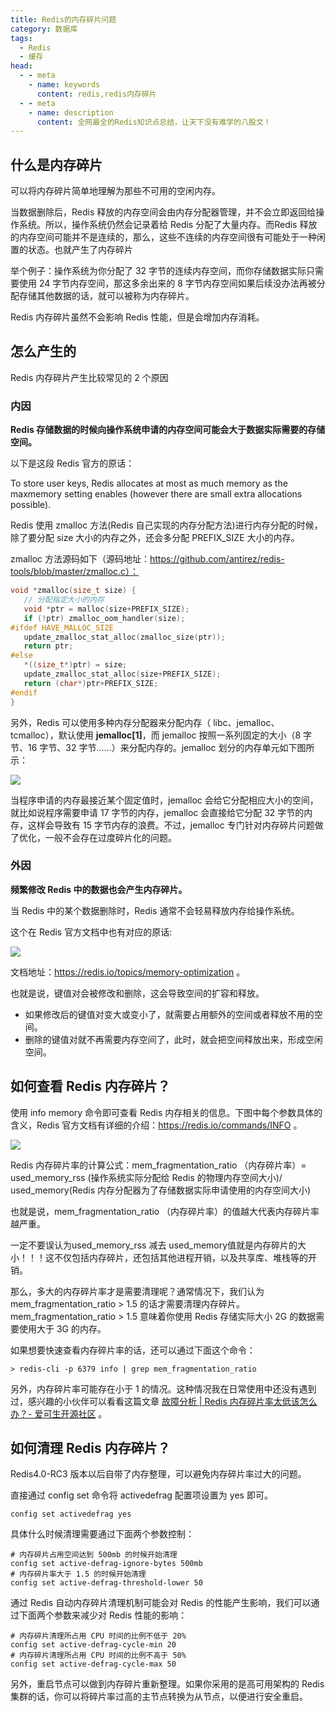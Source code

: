 ```yaml
---
title: Redis的内存碎片问题
category: 数据库
tags:
  - Redis
  - 缓存
head:
  - - meta
    - name: keywords
      content: redis,redis内存碎片
  - - meta
    - name: description
      content: 全网最全的Redis知识点总结，让天下没有难学的八股文！
---
```




## 什么是内存碎片

可以将内存碎片简单地理解为那些不可用的空闲内存。

当数据删除后，Redis 释放的内存空间会由内存分配器管理，并不会立即返回给操作系统。所以，操作系统仍然会记录着给 Redis 分配了大量内存。而Redis 释放的内存空间可能并不是连续的，那么，这些不连续的内存空间很有可能处于一种闲置的状态。也就产生了内存碎片

举个例子：操作系统为你分配了 32 字节的连续内存空间，而你存储数据实际只需要使用 24 字节内存空间，那这多余出来的 8 字节内存空间如果后续没办法再被分配存储其他数据的话，就可以被称为内存碎片。

Redis 内存碎片虽然不会影响 Redis 性能，但是会增加内存消耗。



## 怎么产生的

Redis 内存碎片产生比较常见的 2 个原因

### 内因

**Redis 存储数据的时候向操作系统申请的内存空间可能会大于数据实际需要的存储空间。**

以下是这段 Redis 官方的原话：

To store user keys, Redis allocates at most as much memory as the maxmemory setting enables (however there are small extra allocations possible).

Redis 使用 zmalloc 方法(Redis 自己实现的内存分配方法)进行内存分配的时候，除了要分配 size 大小的内存之外，还会多分配 PREFIX_SIZE 大小的内存。

zmalloc 方法源码如下（源码地址：https://github.com/antirez/redis-tools/blob/master/zmalloc.c）：

```c++
void *zmalloc(size_t size) {
   // 分配指定大小的内存
   void *ptr = malloc(size+PREFIX_SIZE);
   if (!ptr) zmalloc_oom_handler(size);
#ifdef HAVE_MALLOC_SIZE
   update_zmalloc_stat_alloc(zmalloc_size(ptr));
   return ptr;
#else
   *((size_t*)ptr) = size;
   update_zmalloc_stat_alloc(size+PREFIX_SIZE);
   return (char*)ptr+PREFIX_SIZE;
#endif
}
```



另外，Redis 可以使用多种内存分配器来分配内存（ libc、jemalloc、tcmalloc），默认使用 **jemalloc[1]**，而 jemalloc 按照一系列固定的大小（8 字节、16 字节、32 字节……）来分配内存的。jemalloc 划分的内存单元如下图所示：

![](https://seven97-blog.oss-cn-hangzhou.aliyuncs.com/imgs/202404270811288.png)

当程序申请的内存最接近某个固定值时，jemalloc 会给它分配相应大小的空间，就比如说程序需要申请 17 字节的内存，jemalloc 会直接给它分配 32 字节的内存，这样会导致有 15 字节内存的浪费。不过，jemalloc 专门针对内存碎片问题做了优化，一般不会存在过度碎片化的问题。



### 外因

**频繁修改 Redis 中的数据也会产生内存碎片。**



当 Redis 中的某个数据删除时，Redis 通常不会轻易释放内存给操作系统。

这个在 Redis 官方文档中也有对应的原话:

![](https://seven97-blog.oss-cn-hangzhou.aliyuncs.com/imgs/202404270811464.png)

文档地址：https://redis.io/topics/memory-optimization 。



也就是说，键值对会被修改和删除，这会导致空间的扩容和释放。

- 如果修改后的键值对变大或变小了，就需要占用额外的空间或者释放不用的空间。
- 删除的键值对就不再需要内存空间了，此时，就会把空间释放出来，形成空闲空间。



## 如何查看 Redis 内存碎片？

使用 info memory 命令即可查看 Redis 内存相关的信息。下图中每个参数具体的含义，Redis 官方文档有详细的介绍：https://redis.io/commands/INFO 。

![](https://seven97-blog.oss-cn-hangzhou.aliyuncs.com/imgs/202404270811308.png)

Redis 内存碎片率的计算公式：mem_fragmentation_ratio （内存碎片率）= used_memory_rss (操作系统实际分配给 Redis 的物理内存空间大小)/ used_memory(Redis 内存分配器为了存储数据实际申请使用的内存空间大小)

也就是说，mem_fragmentation_ratio （内存碎片率）的值越大代表内存碎片率越严重。

一定不要误认为used_memory_rss 减去 used_memory值就是内存碎片的大小！！！这不仅包括内存碎片，还包括其他进程开销，以及共享库、堆栈等的开销。

 

那么，多大的内存碎片率才是需要清理呢？通常情况下，我们认为 mem_fragmentation_ratio > 1.5 的话才需要清理内存碎片。mem_fragmentation_ratio > 1.5 意味着你使用 Redis 存储实际大小 2G 的数据需要使用大于 3G 的内存。

 

如果想要快速查看内存碎片率的话，还可以通过下面这个命令：

```shell
> redis-cli -p 6379 info | grep mem_fragmentation_ratio
```



另外，内存碎片率可能存在小于 1 的情况。这种情况我在日常使用中还没有遇到过，感兴趣的小伙伴可以看看这篇文章 [故障分析 | Redis 内存碎片率太低该怎么办？- 爱可生开源社区](https://mp.weixin.qq.com/s?__biz=MzU2NzgwMTg0MA==&mid=2247492545&idx=1&sn=134d8099469077b03f96b682979409a2&scene=21#wechat_redirect) 。



## 如何清理 Redis 内存碎片？

Redis4.0-RC3 版本以后自带了内存整理，可以避免内存碎片率过大的问题。

直接通过 config set 命令将 activedefrag 配置项设置为 yes 即可。

```shell
config set activedefrag yes
```



具体什么时候清理需要通过下面两个参数控制：

```shell
# 内存碎片占用空间达到 500mb 的时候开始清理
config set active-defrag-ignore-bytes 500mb
# 内存碎片率大于 1.5 的时候开始清理
config set active-defrag-threshold-lower 50
```



通过 Redis 自动内存碎片清理机制可能会对 Redis 的性能产生影响，我们可以通过下面两个参数来减少对 Redis 性能的影响：

```shell
# 内存碎片清理所占用 CPU 时间的比例不低于 20%
config set active-defrag-cycle-min 20
# 内存碎片清理所占用 CPU 时间的比例不高于 50%
config set active-defrag-cycle-max 50
```



另外，重启节点可以做到内存碎片重新整理。如果你采用的是高可用架构的 Redis 集群的话，你可以将碎片率过高的主节点转换为从节点，以便进行安全重启。

 

 

 <!-- @include: @article-footer.snippet.md -->     

 

 

 



